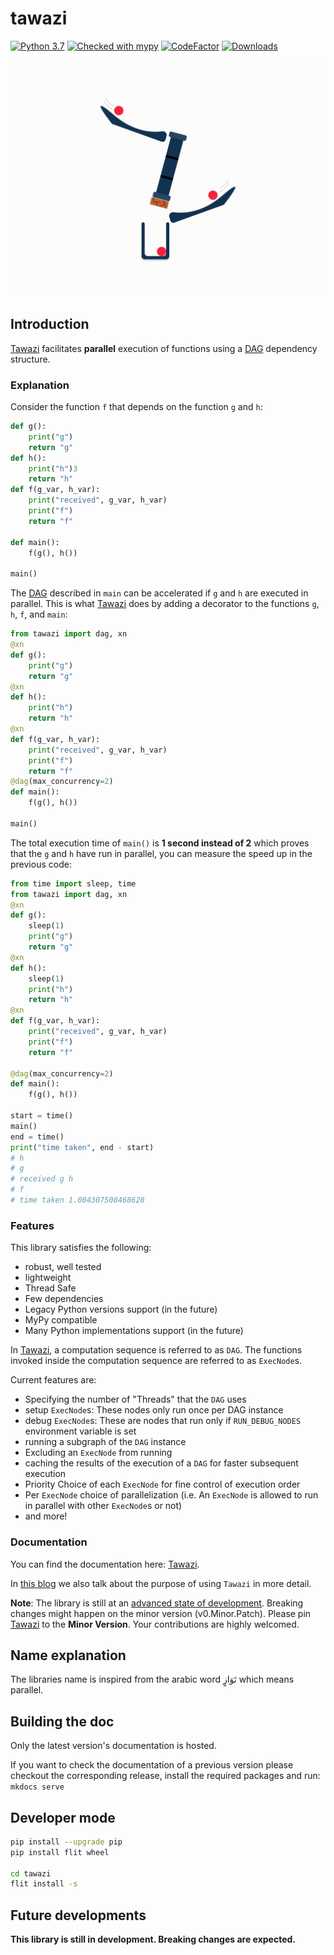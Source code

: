 # tawazi
<!--Python badges -->
[![Python 3.7](https://img.shields.io/badge/python-3.7%20|%203.8%20|%203.9%20|%203.10%20|%203.11|%203.12-blue.svg)](https://www.python.org/)
[![Checked with mypy](http://www.mypy-lang.org/static/mypy_badge.svg)](http://mypy-lang.org/)
[![CodeFactor](https://www.codefactor.io/repository/github/mindee/tawazi/badge)](https://www.codefactor.io/repository/github/mindee/tawazi)
[![Downloads](https://img.shields.io/pypi/dm/tawazi)](https://pypi.org/project/tawazi/)

<!--Tawazi Badge-->
![Tawazi GIF](documentation/tawazi_GIF.gif)

## Introduction

<!-- TODO: put a link explaining what a DAG is-->

[Tawazi](https://pypi.org/project/tawazi/) facilitates **parallel** execution of functions using a [DAG](https://en.wikipedia.org/wiki/Directed_acyclic_graph) dependency structure.

### Explanation

Consider the function `f` that depends on the function `g` and `h`:
```python
def g():
    print("g")
    return "g"
def h():
    print("h")3
    return "h"
def f(g_var, h_var):
    print("received", g_var, h_var)
    print("f")
    return "f"

def main():
    f(g(), h())

main()
```
The [DAG](https://en.wikipedia.org/wiki/Directed_acyclic_graph) described in `main` can be accelerated if `g` and `h` are executed in parallel. This is what [Tawazi](https://pypi.org/project/tawazi/) does by adding a decorator to the functions `g`, `h`, `f`, and `main`:

```python
from tawazi import dag, xn
@xn
def g():
    print("g")
    return "g"
@xn
def h():
    print("h")
    return "h"
@xn
def f(g_var, h_var):
    print("received", g_var, h_var)
    print("f")
    return "f"
@dag(max_concurrency=2)
def main():
    f(g(), h())

main()
```
The total execution time of `main()` is **1 second instead of 2** which proves that the `g` and `h` have run in parallel, you can measure the speed up in the previous code:
```python
from time import sleep, time
from tawazi import dag, xn
@xn
def g():
    sleep(1)
    print("g")
    return "g"
@xn
def h():
    sleep(1)
    print("h")
    return "h"
@xn
def f(g_var, h_var):
    print("received", g_var, h_var)
    print("f")
    return "f"

@dag(max_concurrency=2)
def main():
    f(g(), h())

start = time()
main()
end = time()
print("time taken", end - start)
# h
# g
# received g h
# f
# time taken 1.004307508468628
```

### Features

This library satisfies the following:
* robust, well tested
* lightweight
* Thread Safe
* Few dependencies
* Legacy Python versions support (in the future)
* MyPy compatible
* Many Python implementations support (in the future)

In [Tawazi](https://pypi.org/project/tawazi/), a computation sequence is referred to as `DAG`. The functions invoked inside the computation sequence are referred to as `ExecNode`s.

Current features are:
* Specifying the number of "Threads" that the `DAG` uses
* setup `ExecNode`s: These nodes only run once per DAG instance
* debug `ExecNode`s: These are nodes that run only if `RUN_DEBUG_NODES` environment variable is set
* running a subgraph of the `DAG` instance
* Excluding an `ExecNode` from running
* caching the results of the execution of a `DAG` for faster subsequent execution
* Priority Choice of each `ExecNode` for fine control of execution order
* Per `ExecNode` choice of parallelization (i.e. An `ExecNode` is allowed to run in parallel with other `ExecNode`s or not)
* and more!

### Documentation
You can find the documentation here: [Tawazi](https://mindee.github.io/tawazi/).

In [this blog](https://blog.mindee.com/directed-acyclic-graph-dag-scheduler-library/) we also talk about the purpose of using `Tawazi` in more detail.

**Note**: The library is still at an [advanced state of development](#future-developments). Breaking changes might happen on the minor version (v0.Minor.Patch). Please pin [Tawazi](https://pypi.org/project/tawazi/) to the __Minor Version__. Your contributions are highly welcomed.

## Name explanation
The libraries name is inspired from the arabic word تَوَازٍ which means parallel.

## Building the doc
Only the latest version's documentation is hosted. 

If you want to check the documentation of a previous version please checkout the corresponding release, install the required packages and run: `mkdocs serve`


## Developer mode
```sh
pip install --upgrade pip
pip install flit wheel

cd tawazi
flit install -s
```

## Future developments
__This library is still in development. Breaking changes are expected.__

